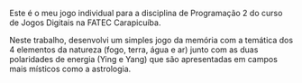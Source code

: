 Este é o meu jogo individual para a disciplina de Programação 2 do curso de Jogos Digitais na FATEC Carapicuíba.

Neste trabalho, desenvolvi um simples jogo da memória com a temática dos 4 elementos da natureza (fogo, terra, água e ar) junto 
com as duas polaridades de energia (Ying e Yang) que são apresentadas em campos mais místicos como a astrologia.
